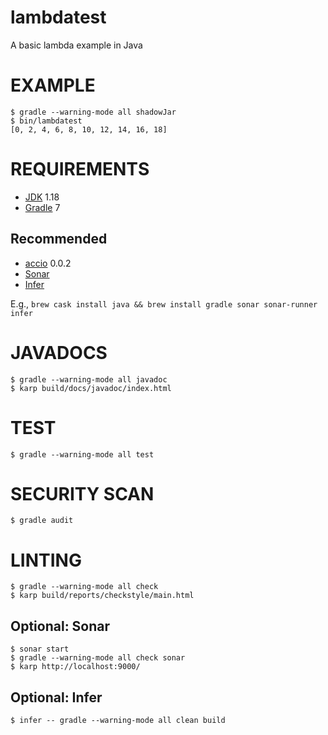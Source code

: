 # lambdatest

A basic lambda example in Java

# EXAMPLE

```console
$ gradle --warning-mode all shadowJar
$ bin/lambdatest
[0, 2, 4, 6, 8, 10, 12, 14, 16, 18]
```

# REQUIREMENTS

* [JDK](http://www.oracle.com/technetwork/java/javase/downloads/index.html) 1.18
* [Gradle](http://gradle.org/) 7

## Recommended

* [accio](https://github.com/mcandre/accio) 0.0.2
* [Sonar](http://www.sonarqube.org/)
* [Infer](http://fbinfer.com/)

E.g., `brew cask install java && brew install gradle sonar sonar-runner infer`

# JAVADOCS

```console
$ gradle --warning-mode all javadoc
$ karp build/docs/javadoc/index.html
```

# TEST

```console
$ gradle --warning-mode all test
```

# SECURITY SCAN

```console
$ gradle audit
```

# LINTING

```console
$ gradle --warning-mode all check
$ karp build/reports/checkstyle/main.html
```

## Optional: Sonar

```console
$ sonar start
$ gradle --warning-mode all check sonar
$ karp http://localhost:9000/
```

## Optional: Infer

```console
$ infer -- gradle --warning-mode all clean build
```
